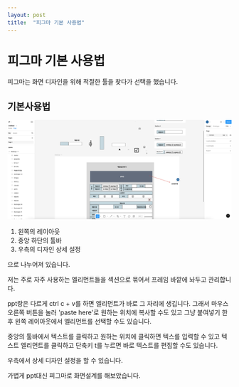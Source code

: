 ```yaml
---
layout: post
title:  "피그마 기본 사용법"
---
```




# 피그마 기본 사용법

피그마는 화면 디자인을 위해 적절한 툴을 찾다가 선택을 했습니다.



## 기본사용법



![image-20250120221126908](../images/2024-01-20-second/image-20250120221126908.png)

1. 왼쪽의 레이아웃
2. 중앙 하단의 툴바
3. 우측의 디자인 상세 설정

으로 나누어져 있습니다. 



저는 주로 자주 사용하는 엘리먼트들을 섹션으로 묶어서 프레임 바깥에 놔두고 관리합니다.

ppt랑은 다르게 ctrl c + v를 하면 엘리먼트가 바로 그 자리에 생깁니다. 그래서 마우스 오른쪽 버튼을 눌러 'paste here'로 원하는 위치에 복사할 수도 있고 그냥 붙여넣기 한 후 왼쪽 레이아웃에서 엘리먼트를 선택할 수도 있습니다. 



 중앙의 툴바에서 텍스트를 클릭하고 원하는 위치에 클릭하면 텍스를 입력할 수 있고 텍스트 엘리먼트를 클릭하고 단축키 t를 누르면 바로 텍스트를 편집할 수도 있습니다.



우측에서 상세 디자인 설정을 할 수 있습니다.



가볍게 ppt대신 피그마로 화면설계를 해보았습니다.

